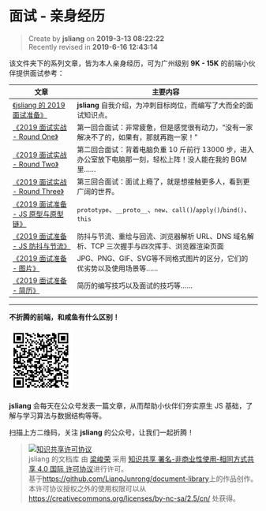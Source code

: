 面试 - 亲身经历
===

> Create by **jsliang** on **2019-3-13 08:22:22**  
> Recently revised in **2019-6-16 12:43:14**

该文件夹下的系列文章，皆为本人亲身经历，可为广州级别 **9K - 15K** 的前端小伙伴提供面试参考：

| 文章 | 主要内容 |
| --- | --- |
| [《jsliang 的 2019 面试准备》](./2019-interview-preparation.md)  | **jsliang** 自我介绍，为冲刺目标岗位，而编写了大而全的面试知识点。 |
| [《2019 面试实战 - Round One》](./2019-practical-round-one.md)  | 第一回合面试：非常疲惫，但是感觉很有动力，“没有一家解决不了的，如果有，那就再跑一家！” |
| [《2019 面试实战 - Round Two》](./2019-practical-round-two.md)  | 第二回合面试：背着电脑负重 10 斤前行 13000 步，进入办公室放下电脑那一刻，轻松上阵！没人能在我的 BGM 里…… |
| [《2019 面试实战 - Round Three》](./2019-practical-round-three.md)  | 第三回合面试：面试上瘾了，就是想接触更多人，看到更广阔的世界。 |
| [《2019 面试准备 - JS 原型与原型链》](./JavaScript-原型与原型链.md)  | `prototype`、`__proto__`、`new`、`call()`/`apply()`/`bind()`、`this` |
| [《2019 面试准备 - JS 防抖与节流》](./JavaScript-防抖与节流.md)  | 防抖与节流、重绘与回流、浏览器解析 URL、DNS 域名解析、TCP 三次握手与四次挥手、浏览器渲染页面 |
| [《2019 面试准备 - 图片》](./other-图片.md)  | JPG、PNG、GIF、SVG等不同格式图片的区分，它们的优劣势以及使用场景等…… |
| [《2019 面试准备 - 简历》](./other-简历.md)  | 简历的编写技巧以及面试的技巧等…… |

---

**不折腾的前端，和咸鱼有什么区别！**

![图](../../../public-repertory/img/z-small-wechat-public-address.jpg)

**jsliang** 会每天在公众号发表一篇文章，从而帮助小伙伴们夯实原生 JS 基础，了解与学习算法与数据结构等等。

扫描上方二维码，关注 **jsliang** 的公众号，让我们一起折腾！

> <a rel="license" href="http://creativecommons.org/licenses/by-nc-sa/4.0/"><img alt="知识共享许可协议" style="border-width:0" src="https://i.creativecommons.org/l/by-nc-sa/4.0/88x31.png" /></a><br /><span xmlns:dct="http://purl.org/dc/terms/" property="dct:title">jsliang 的文档库</span> 由 <a xmlns:cc="http://creativecommons.org/ns#" href="https://github.com/LiangJunrong/document-library" property="cc:attributionName" rel="cc:attributionURL">梁峻荣</a> 采用 <a rel="license" href="http://creativecommons.org/licenses/by-nc-sa/4.0/">知识共享 署名-非商业性使用-相同方式共享 4.0 国际 许可协议</a>进行许可。<br />基于<a xmlns:dct="http://purl.org/dc/terms/" href="https://github.com/LiangJunrong/document-library" rel="dct:source">https://github.com/LiangJunrong/document-library</a>上的作品创作。<br />本许可协议授权之外的使用权限可以从 <a xmlns:cc="http://creativecommons.org/ns#" href="https://creativecommons.org/licenses/by-nc-sa/2.5/cn/" rel="cc:morePermissions">https://creativecommons.org/licenses/by-nc-sa/2.5/cn/</a> 处获得。